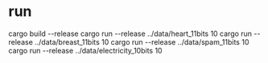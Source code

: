 
# run

cargo build --release
cargo run --release ../data/heart_11bits 10
cargo run --release ../data/breast_11bits 10
cargo run --release ../data/spam_11bits 10
cargo run --release ../data/electricity_10bits 10
